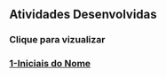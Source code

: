 ## Atividades Desenvolvidas
### Clique para vizualizar
### [1-Iniciais do Nome](Iniciais/note.ipynb)
